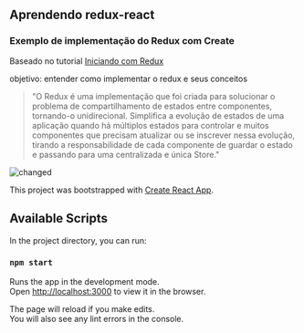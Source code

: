 ## Aprendendo redux-react

### Exemplo de implementação do Redux com Create

Baseado no tutorial
[Iniciando com Redux](https://medium.com/reactbrasil/iniciando-com-redux-c14ca7b7dcf)

objetivo: entender como implementar o redux e seus conceitos

> "O Redux é uma implementação que foi criada para solucionar o problema de compartilhamento de estados entre componentes, tornando-o unidirecional. Simplifica a evolução de estados de uma aplicação quando há múltiplos estados para controlar e muitos componentes que precisam atualizar ou se inscrever nessa evolução, tirando a responsabilidade de cada componente de guardar o estado e passando para uma centralizada e única Store."

![changed](https://user-images.githubusercontent.com/33489999/64462007-630e3e00-d0d5-11e9-9d51-dbe8b28f6ae7.gif)

This project was bootstrapped with [Create React App](https://github.com/facebook/create-react-app).

## Available Scripts

In the project directory, you can run:

### `npm start`

Runs the app in the development mode.<br>
Open [http://localhost:3000](http://localhost:3000) to view it in the browser.

The page will reload if you make edits.<br>
You will also see any lint errors in the console.
